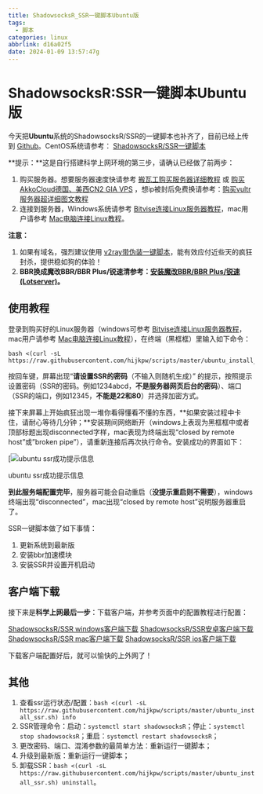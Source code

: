 ```yaml
---
title: ShadowsocksR_SSR一键脚本Ubuntu版
tags:
  - 脚本
categories: linux
abbrlink: d16a02f5
date: 2024-01-09 13:57:47g
---
```



# ShadowsocksR:SSR一键脚本Ubuntu版

今天把**Ubuntu**系统的ShadowsocksR/SSR的一键脚本也补齐了，目前已经上传到 [Github](https://github.com/hijkpw/scripts)。CentOS系统请参考： [ShadowsocksR/SSR一键脚本](https://ssrvps.org/archives/1031)

**提示：**这是自行搭建科学上网环境的第三步，请确认已经做了前两步：

1. 购买服务器。想要服务器速度快请参考 [搬瓦工购买服务器详细教程](https://ssrvps.org/archives/3480) 或 [购买AkkoCloud德国、美西CN2 GIA VPS](https://www.akkocloud.com/aff.php?aff=122&gid=7) ，想ip被封后免费换请参考：[购买vultr服务器超详细图文教程](https://ssrvps.org/archives/1288)
2. 连接到服务器，Windows系统请参考 [Bitvise连接Linux服务器教程](https://ssrvps.org/archives/1327)，mac用户请参考 [Mac电脑连接Linux教程](https://ssrvps.org/archives/1579)。

**注意：**

1. 如果有域名，强烈建议使用 [v2ray带伪装一键脚本](https://ssrvps.org/archives/1023)，能有效应付近些天的疯狂封杀，提供稳如狗的体验！
2. **BBR换成魔改BBR/BBR Plus/锐速清参考：[安装魔改BBR/BBR Plus/锐速(Lotserver)](https://ssrvps.org/archives/2770)。**

## 使用教程

登录到购买好的Linux服务器（windows可参考 [Bitvise连接Linux服务器教程](https://ssrvps.org/archives/1327)，mac用户请参考 [Mac电脑连接Linux教程](https://ssrvps.org/archives/1579)），在终端（黑框框）里输入如下命令：

```
bash <(curl -sL https://raw.githubusercontent.com/hijkpw/scripts/master/ubuntu_install_ssr.sh)
```

按回车键，屏幕出现“**请设置SSR的密码**（不输入则随机生成）” 的提示，按照提示设置密码（SSR的密码。例如1234abcd，**不是服务器网页后台的密码**）、端口（SSR的端口，例如12345，**不能是22和80**）并选择加密方式。

接下来屏幕上开始疯狂出现一堆你看得懂看不懂的东西，**如果安装过程中卡住，请耐心等待几分钟；**安装期间网络断开（windows上表现为黑框框中或者顶部标题出现disconnected字样，mac表现为终端出现“closed by remote host”或”broken pipe”），请重新连接后再次执行命令。安装成功的界面如下：

[![ubuntu ssr成功提示信息](https://cdn.jsdelivr.net/gh/swimminghao/picture@main/img/2024/01/09/brBUN6.png)

ubuntu ssr成功提示信息

**到此服务端配置完毕**，服务器可能会自动重启（**没提示重启则不需要**），windows终端出现“disconnected”，mac出现“closed by remote host”说明服务器重启了。

SSR一键脚本做了如下事情：

1. 更新系统到最新版
2. 安装bbr加速模块
3. 安装SSR并设置开机启动

## 客户端下载

接下来是**科学上网最后一步**：下载客户端，并参考页面中的配置教程进行配置：

[ShadowsocksR/SSR windows客户端下载](https://ssrvps.org/archives/1420)
[ShadowsocksR/SSR安卓客户端下载](https://ssrvps.org/archives/1365)
[ShadowsocksR/SSR mac客户端下载](https://ssrvps.org/archives/1425)
[ShadowsocksR/SSR ios客户端下载](https://ssrvps.org/archives/1373)

下载客户端配置好后，就可以愉快的上外网了！

## 其他

1. 查看ssr运行状态/配置：`bash <(curl -sL https://raw.githubusercontent.com/hijkpw/scripts/master/ubuntu_install_ssr.sh) info`
2. SSR管理命令：启动：`systemctl start shadowsocksR`；停止：`systemctl stop shadowsocksR`；重启：`systemctl restart shadowsocksR`；
3. 更改密码、端口、混淆参数的最简单方法：重新运行一键脚本；
4. 升级到最新版：重新运行一键脚本；
5. 卸载SSR：`bash <(curl -sL https://raw.githubusercontent.com/hijkpw/scripts/master/ubuntu_install_ssr.sh) uninstall`。